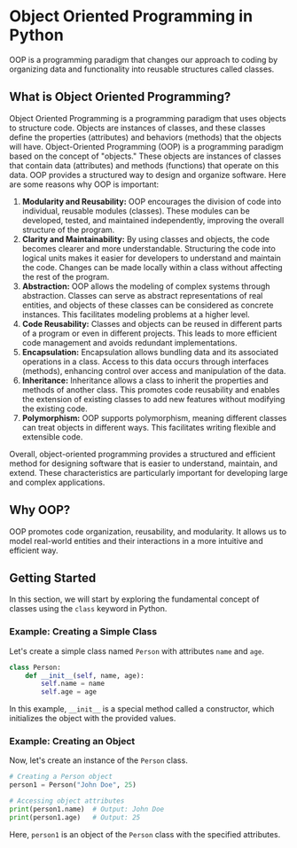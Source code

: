 # Object Oriented Programming in Python

OOP is a programming paradigm that changes our approach to coding by organizing data and functionality into reusable structures called classes.

## What is Object Oriented Programming?

Object Oriented Programming is a programming paradigm that uses objects to structure code. Objects are instances of classes, and these classes define the properties (attributes) and behaviors (methods) that the objects will have. Object-Oriented Programming (OOP) is a programming paradigm based on the concept of "objects." These objects are instances of classes that contain data (attributes) and methods (functions) that operate on this data. OOP provides a structured way to design and organize software. Here are some reasons why OOP is important:

1. **Modularity and Reusability:** OOP encourages the division of code into individual, reusable modules (classes). These modules can be developed, tested, and maintained independently, improving the overall structure of the program.
2. **Clarity and Maintainability:** By using classes and objects, the code becomes clearer and more understandable. Structuring the code into logical units makes it easier for developers to understand and maintain the code. Changes can be made locally within a class without affecting the rest of the program.
3. **Abstraction:** OOP allows the modeling of complex systems through abstraction. Classes can serve as abstract representations of real entities, and objects of these classes can be considered as concrete instances. This facilitates modeling problems at a higher level.
4. **Code Reusability:** Classes and objects can be reused in different parts of a program or even in different projects. This leads to more efficient code management and avoids redundant implementations.
5. **Encapsulation:** Encapsulation allows bundling data and its associated operations in a class. Access to this data occurs through interfaces (methods), enhancing control over access and manipulation of the data.
6. **Inheritance:** Inheritance allows a class to inherit the properties and methods of another class. This promotes code reusability and enables the extension of existing classes to add new features without modifying the existing code.
7. **Polymorphism:** OOP supports polymorphism, meaning different classes can treat objects in different ways. This facilitates writing flexible and extensible code.

Overall, object-oriented programming provides a structured and efficient method for designing software that is easier to understand, maintain, and extend. These characteristics are particularly important for developing large and complex applications.

## Why OOP?

OOP promotes code organization, reusability, and modularity. It allows us to model real-world entities and their interactions in a more intuitive and efficient way.

## Getting Started

In this section, we will start by exploring the fundamental concept of classes using the `class` keyword in Python.

### Example: Creating a Simple Class

Let's create a simple class named `Person` with attributes `name` and `age`.

```python
class Person:
    def __init__(self, name, age):
        self.name = name
        self.age = age
```

In this example, `__init__` is a special method called a constructor, which initializes the object with the provided values.

### Example: Creating an Object

Now, let's create an instance of the `Person` class.

```python
# Creating a Person object
person1 = Person("John Doe", 25)

# Accessing object attributes
print(person1.name)  # Output: John Doe
print(person1.age)   # Output: 25
```

Here, `person1` is an object of the `Person` class with the specified attributes.

